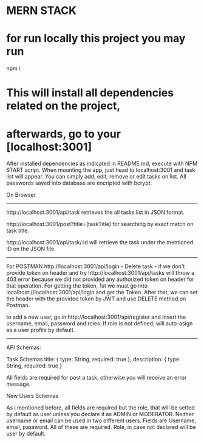 # MERN STACK

# for run locally this project you may run

npm i


# This will install all dependencies related on the project,

# afterwards, go to your [localhost:3001] 


After installed dependencies as indicated in README.md, execute with NPM START script. When mounting the app, just head to localhost:3001 and task list will appear.
You can simply add, edit, remove or edit tasks on list.
All passwords saved into database are encripted with bcrypt.


On Browser
__________________
http://localhost:3001/api/task
retrieves the all tasks list in JSON format.

http://localhost:3001/post?title=(taskTitle)
for searching by exact match on task title.

http://localhost:3001/api/task/:id 
will retrieve the task under the mentioned ID on the JSON file.
______________________


For POSTMAN
http://localhost:3001/api/login - 
Delete task - if we don't provide token on header and try http://localhost:3001/api/tasks will throw a 403 error because we did not provided any authorized token on header for that operation. For getting the token, 1st  we must go into localhost://localhost:3001/api/login and get the Token. After that, we can set the header with the provided token by JWT and use DELETE method on Postman. 

to add a new user, go in http://localhost:3001/api/register and insert the username, email, password and roles. If role is not defined, will auto-asign as a user profile by default.
____________________



API Schemas:

Task Schemas
title: { type: String, required: true },
  description: { type: String, required: true }

All fields are required for post a task, otherwise you will receive an error message.

New Users Schemas

As i mentioned before, all fields are required but the role, that will be setted by default as user unless you declare it as ADMIN or MODERATOR. Neither username or email can be used in two different users.
    Fields are Username, email, password. All of these are required. Role, in case not declared will be user by default.





